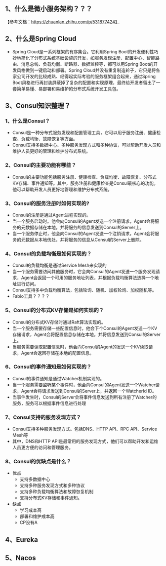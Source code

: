 ## 1、什么是微小服务架构？？？
 【参考文档：https://zhuanlan.zhihu.com/p/531877424】

## 2、什么是Spring Cloud
 - Spring Cloud是一系列框架的有序集合。它利用Spring Boot的开发便利性巧妙地简化了分布式系统基础设施的开发，如服务发现注册、配置中心、智能路由、消息总线、负载均衡、断路器、数据监控等，都可以用Spring Boot的开发风格做到一键启动和部署。Spring Cloud并没有重复制造轮子，它只是将各家公司开发的比较成熟、经得起实际考验的服务框架组合起来，通过Spring Boot风格进行再封装屏蔽掉了复杂的配置和实现原理，最终给开发者留出了一套简单易懂、易部署和易维护的分布式系统开发工具包。

## 3、Consul知识整理？
### 1、什么是Consul？
 - Consul是一种分布式服务发现和配置管理工具，它可以用于服务注册、健康检查、负载均衡、故障恢复等方面。
 - Consul支持多数据中心、多种服务发现方式和多种协议，可以帮助开发人员和维护人员更好的管理和维护分布式系统。
### 2、Consul的主要功能有哪些？
 - Consul的主要功能包括服务注册、健康检查、负载均衡、故障恢复、分布式KV存储、事件通知等。其中，服务注册和健康检查是Consul最核心的功能。他可以帮助开发人员更好地管理和维护分布式系统。
### 3、Consul的服务注册时如何实现的?
 - Consul的注册是通过Agent进程实现的。
 - 当一个服务启动时。他会向Consul的Agent发送一个注册请求，Agent会将服务的元数据存储在本地，并将服务的信息发送到Consul的Server上。
 - 当一个服务停止时，他会向Consul的Agent发送一个注销请求，Agent会将服务的元数据从本地伤处，并将服务的信息从Consul的Server上删除。

### 4、Consul的负载均衡是如何实现的？
 - Consul的负载均衡是通过Service Mesh来实现的
 - 当一个服务需要访问其他服务时，它会向Consul的Agent发送一个服务发现请求，Agent会返回一个可用的服务地址列表，并根据负载均衡算法选择一个地址进行访问。
 - Consul支持多中负载均衡算法，包括轮询、随机、加权轮询、加权随机等。
 - Fabio工具？？？？

### 5、Consul的分布式KV存储是如何实现的？
 - Consul的分布式KV存储时通过Raft算法实现的。
 - 当一个服务需要存储一些配置信息时，他会下个Consul的Agent发送一个KV存储请求，Agent会将配置信息存储在本地，并将信息发送到Consul的Server上。
 - 当服务需要读取配置信息时，他会向Consul的Agent的发送一个KV读取请求，Agent会返回存储在本地的配置信息。

### 6、Consul的事件通知是如何实现的？
 - Consul的事件通知是通过Watcher机制实现的。
 - 当一个服务需要监听某个事件时，他会向Consul的Agent发送一个Watcher请求，Agent会将请求发送到Consul的Server上，并返回一个WatcherId ID。
 - 当事件发生时，Consul的Server会将事件信息发送到所有注册了Watcher的服务，服务可以根据事件信息进行处理

### 7、Consul支持的服务发现方式？
 - Consul支持多种服务发现方式。包括DNS、HTTP API、RPC API、Service Mesh等
 - 其中，DNS和HTTP API是最常用的服务发现方式，他们可以帮助开发和运维人员更方便的访问和管理服务。

### 8、Consul的优缺点是什么？
 - 优点
   - 支持多数据中心
   - 支持多种服务发现方式和多种协议
   - 支持多种负载均衡算法和故障恢复机制
   - 支持分布式KV存储和事件通知。
 - 缺点
   - 学习成本高
   - 部署和维护成本高
   - CP没有A
   
## 4、Eureka


## 5、Nacos  





